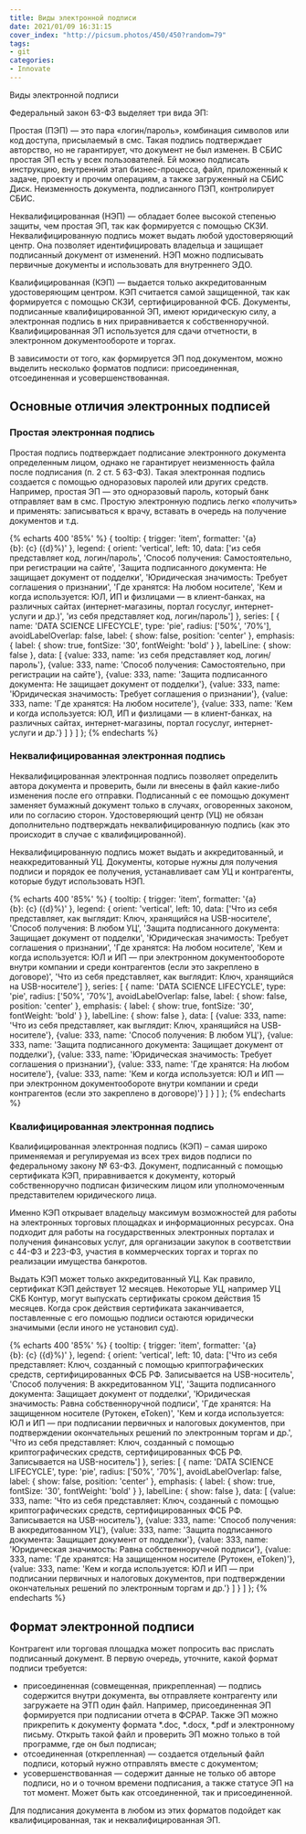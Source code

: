 ```yaml
---
title: Виды электронной подписи
date: 2021/01/09 16:31:15
cover_index: "http://picsum.photos/450/450?random=79"
tags:
- git
categories:
- Innovate
---
```


Виды электронной подписи

Федеральный закон 63-ФЗ выделяет три вида ЭП:

<!-- more -->

Простая (ПЭП) — это пара «логин/пароль», комбинация символов или код доступа, присылаемый в смс. Такая подпись подтверждает авторство, но не гарантирует, что документ не был изменен. В СБИС простая ЭП есть у всех пользователей. Ей можно подписать инструкцию, внутренний этап бизнес-процесса, файл, приложенный к задаче, проекту и прочим операциям, а также загруженный на СБИС Диск. Неизменность документа, подписанного ПЭП, контролирует СБИС.

Неквалифицированная (НЭП) — обладает более высокой степенью защиты, чем простая ЭП, так как формируется с помощью СКЗИ. Неквалифицированную подпись может выдать любой удостоверяющий центр. Она позволяет идентифицировать владельца и защищает подписанный документ от изменений. НЭП можно подписывать первичные документы и использовать для внутреннего ЭДО.

Квалифицированная (КЭП) — выдается только аккредитованным удостоверяющим центром. КЭП считается самой защищенной, так как формируется с помощью СКЗИ, сертифицированной ФСБ. Документы, подписанные квалифицированной ЭП, имеют юридическую силу, а электронная подпись в них приравнивается к собственноручной. Квалифицированная ЭП используется для сдачи отчетности, в электронном документообороте и торгах.

В зависимости от того, как формируется ЭП под документом, можно выделить несколько форматов подписи: присоединенная, отсоединенная и усовершенствованная.

## Основные отличия электронных подписей

### Простая электронная подпись

Простая подпись подтверждает подписание электронного документа определенным лицом, однако не гарантирует неизменность файла после подписания (п. 2 ст. 5 63-ФЗ). Такая электронная подпись создается с помощью одноразовых паролей или других средств. Например, простая ЭП — это одноразовый пароль, который банк отправляет вам в смс. Простую электронную подпись легко «получить» и применять: записываться к врачу, вставать в очередь на получение документов и т.д.

{% echarts 400 '85%' %}
    {
    tooltip: {
        trigger: 'item',
        formatter: '{a} <br/>{b}: {c} ({d}%)'
    },
    legend: {
        orient: 'vertical',
        left: 10,
        data: ['из себя представляет код, логин/пароль', 'Способ получения: Самостоятельно, при регистрации на сайте', 'Защита подписанного документа: Не защищает документ от подделки', 'Юридическая значимость: Требует соглашения о признании', 'Где хранятся: На любом носителе', 'Кем и когда используется: ЮЛ, ИП и физлицами — в клиент-банках, на различных сайтах (интернет-магазины, портал госуслуг, интернет-услуги и др.)', 'из себя представляет код, логин/пароль']
    },
    series: [
        { name: 'DATA SCIENCE LIFECYCLE',
            type: 'pie',
            radius: ['50%', '70%'],
            avoidLabelOverlap: false,
            label: {
                show: false,
                position: 'center'
            },
            emphasis: {
                label: {
                    show: true,
                    fontSize: '30',
                    fontWeight: 'bold'
                }
            },
            labelLine: {
                show: false
            },
            data: [
                {value: 333, name: 'из себя представляет код, логин/пароль'},
                {value: 333, name: 'Способ получения: Самостоятельно, при регистрации на сайте'},
                {value: 333, name: 'Защита подписанного документа: Не защищает документ от подделки'},
                {value: 333, name: 'Юридическая значимость: Требует соглашения о признании'},
                {value: 333, name: 'Где хранятся: На любом носителе'},
                {value: 333, name: 'Кем и когда используется: ЮЛ, ИП и физлицами — в клиент-банках, на различных сайтах, интернет-магазины, портал госуслуг, интернет-услуги и др.'}
            ]
        }
    ]
};
{% endecharts %}

### Неквалифицированная электронная подпись

Неквалифицированная электронная подпись позволяет определить автора документа и проверить, были ли внесены в файл какие-либо изменения после его отправки. Подписанный с ее помощью документ заменяет бумажный документ только в случаях, оговоренных законом, или по согласию сторон. Удостоверяющий центр (УЦ) не обязан дополнительно подтверждать неквалифицированную подпись (как это происходит в случае с квалифицированной).

Неквалифицированную подпись может выдать и аккредитованный, и неаккредитованный УЦ. Документы, которые нужны для получения подписи и порядок ее получения, устанавливает сам УЦ и контрагенты, которые будут использовать НЭП.

{% echarts 400 '85%' %}
    {
    tooltip: {
        trigger: 'item',
        formatter: '{a} <br/>{b}: {c} ({d}%)'
    },
    legend: {
        orient: 'vertical',
        left: 10,
        data: ['Что из себя представляет, как выглядит: Ключ, хранящийся на USB-носителе', 'Способ получения: В любом УЦ', 'Защита подписанного документа: Защищает документ от подделки', 'Юридическая значимость: Требует соглашения о признании', 'Где хранятся: На любом носителе', 'Кем и когда используется: ЮЛ и ИП — при электронном документообороте внутри компании и среди контрагентов (если это закреплено в договоре)', 'Что из себя представляет, как выглядит: Ключ, хранящийся на USB-носителе']
    },
    series: [
        { name: 'DATA SCIENCE LIFECYCLE',
            type: 'pie',
            radius: ['50%', '70%'],
            avoidLabelOverlap: false,
            label: {
                show: false,
                position: 'center'
            },
            emphasis: {
                label: {
                    show: true,
                    fontSize: '30',
                    fontWeight: 'bold'
                }
            },
            labelLine: {
                show: false
            },
            data: [
                {value: 333, name: 'Что из себя представляет, как выглядит: Ключ, хранящийся на USB-носителе'},
                {value: 333, name: 'Способ получения: В любом УЦ'},
                {value: 333, name: 'Защита подписанного документа: Защищает документ от подделки'},
                {value: 333, name: 'Юридическая значимость: Требует соглашения о признании'},
                {value: 333, name: 'Где хранятся: На любом носителе'},
                {value: 333, name: 'Кем и когда используется: ЮЛ и ИП — при электронном документообороте внутри компании и среди контрагентов (если это закреплено в договоре)'}
            ]
        }
    ]
};
{% endecharts %}

### Квалифицированная электронная подпись

Квалифицированная электронная подпись (КЭП) – самая широко применяемая и регулируемая из всех трех видов подписи по федеральному закону № 63-ФЗ. Документ, подписанный с помощью сертификата КЭП, приравнивается к документу, который собственноручно подписан физическим лицом или уполномоченным представителем юридического лица.

Именно КЭП открывает владельцу максимум возможностей для работы на электронных торговых площадках и информационных ресурсах. Она подходит для работы на государственных электронных порталах и получения финансовых услуг, для организации закупок в соответствии с 44-ФЗ и 223-ФЗ, участия в коммерческих торгах и торгах по реализации имущества банкротов.

Выдать КЭП может только аккредитованный УЦ. Как правило, сертификат КЭП действует 12 месяцев. Некоторые УЦ, например УЦ СКБ Контур, могут выпускать сертификаты сроком действия 15 месяцев. Когда срок действия сертификата заканчивается, поставленные с его помощью подписи остаются юридически значимыми (если иного не установил суд).

{% echarts 400 '85%' %}
    {
    tooltip: {
        trigger: 'item',
        formatter: '{a} <br/>{b}: {c} ({d}%)'
    },
    legend: {
        orient: 'vertical',
        left: 10,
        data: ['Что из себя представляет: Ключ, созданный с помощью криптографических средств, сертифицированных ФСБ РФ. Записывается на USB-носитель', 'Способ получения: В аккредитованном УЦ', 'Защита подписанного документа: Защищает документ от подделки', 'Юридическая значимость: Равна собственноручной подписи', 'Где хранятся: На защищенном носителе (Рутокен, eToken)', 'Кем и когда используется: ЮЛ и ИП — при подписании первичных и налоговых документов, при подтверждении окончательных решений по электронным торгам и др.', 'Что из себя представляет: Ключ, созданный с помощью криптографических средств, сертифицированных ФСБ РФ. Записывается на USB-носитель']
    },
    series: [
        { name: 'DATA SCIENCE LIFECYCLE',
            type: 'pie',
            radius: ['50%', '70%'],
            avoidLabelOverlap: false,
            label: {
                show: false,
                position: 'center'
            },
            emphasis: {
                label: {
                    show: true,
                    fontSize: '30',
                    fontWeight: 'bold'
                }
            },
            labelLine: {
                show: false
            },
            data: [
                {value: 333, name: 'Что из себя представляет: Ключ, созданный с помощью криптографических средств, сертифицированных ФСБ РФ. Записывается на USB-носитель'},
                {value: 333, name: 'Способ получения: В аккредитованном УЦ'},
                {value: 333, name: 'Защита подписанного документа: Защищает документ от подделки'},
                {value: 333, name: 'Юридическая значимость: Равна собственноручной подписи'},
                {value: 333, name: 'Где хранятся: На защищенном носителе (Рутокен, eToken)'},
                {value: 333, name: 'Кем и когда используется: ЮЛ и ИП — при подписании первичных и налоговых документов, при подтверждении окончательных решений по электронным торгам и др.'}
            ]
        }
    ]
};
{% endecharts %}

## Формат электронной подписи

Контрагент или торговая площадка может попросить вас прислать подписанный документ. В первую очередь, уточните, какой формат подписи требуется:

- присоединенная (совмещенная, прикрепленная) — подпись содержится внутри документа, вы отправляете контрагенту или загружаете на ЭТП один файл. Например, присоединенная ЭП формируется при подписании отчета в ФСРАР. Также ЭП можно прикрепить к документу формата *.doc, *.docx, *.pdf и электронному письму. Открыть такой файл и проверить ЭП можно только в той программе, где он был подписан;
- отсоединенная (открепленная) — создается отдельный файл подписи, который нужно отправлять вместе с документом;
- усовершенствованная — содержит данные не только об авторе подписи, но и о точном времени подписания, а также статусе ЭП на тот момент. Может быть как отсоединенной, так и присоединенной.

Для подписания документа в любом из этих форматов подойдет как квалифицированная, так и неквалифицированная ЭП.


